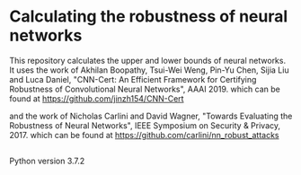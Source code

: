 # Calculating the robustness of neural networks

This repository calculates the upper and lower bounds of neural networks. It uses the work of 
Akhilan Boopathy, Tsui-Wei Weng, Pin-Yu Chen, Sijia Liu and Luca Daniel, "CNN-Cert: An Efficient Framework for Certifying Robustness of Convolutional Neural Networks", AAAI 2019.
which can be found at
https://github.com/jinzh154/CNN-Cert

and the work of 
Nicholas Carlini and David Wagner, "Towards Evaluating the Robustness of Neural Networks", IEEE Symposium on Security & Privacy, 2017.
which can be found at
https://github.com/carlini/nn_robust_attacks

## 
Python version 3.7.2
